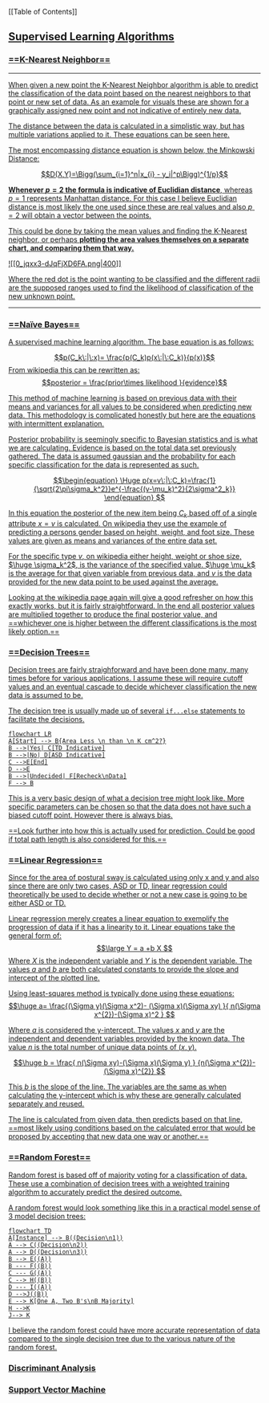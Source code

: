 [[Table of Contents]]

## <u>**Supervised Learning Algorithms**

### ==K-Nearest Neighbor==

---
When given a new point the K-Nearest Neighbor algorithm is able to predict the classification of the data point based on the nearest neighbors to that point or new set of data. As an example for visuals these are shown for a graphically assigned new point and not indicative of entirely new data.

The distance between the data is calculated in a simplistic way, but has multiple variations applied to it. These equations can be seen [here](https://www.ibm.com/topics/knn#:~:text=The%20k-nearest%20neighbors%20algorithm%2C%20also%20known%20as%20KNN%20or,of%20an%20individual%20data%20point.).

The most encompassing distance equation is shown below, the Minkowski Distance:

$$D(X,Y)=\Bigg(\sum_{i=1}^n|x_{i} - y_i|^p\Bigg)^{1/p}$$

**Whenever $p = 2$ the formula is indicative of Euclidian distance**, whereas $p=1$ represents Manhattan distance. For this case I believe Euclidian distance is most likely the one used since these are real values and also $p=2$ will obtain a vector between the points.

This could be done by taking the mean values and finding the K-Nearest neighbor, or perhaps <u>**plotting the area values themselves on a separate chart, and comparing them that way.**

![[0_jqxx3-dJqFjXD6FA.png|400]]

Where the red dot is the point wanting to be classified and the different radii are the supposed ranges used to find the likelihood of classification of the new unknown point.

---
### ==Naïve Bayes==

A supervised machine learning algorithm. The base equation is as follows:

$$p(C_k\:|\:x)= \frac{p(C_k)p(x\:|\:C_k)}{p(x)}$$
From wikipedia this can be rewritten as:
$$posterior = \frac{prior\times likelihood  }{evidence}$$

This method of machine learning is based on previous data with their means and variances for all values to be considered when predicting new data. This methodology is complicated honestly but here are the equations with intermittent explanation.

Posterior probability is seemingly specific to Bayesian statistics and is what we are calculating. Evidence is based on the total data set previously gathered.
The data is assumed gaussian and the probability for each specific classification for the data is represented as such.

$$\begin{equation} 
\Huge
p(x=v\:|\:C_k)=\frac{1}{\sqrt{2\pi\sigma_k^2}}e^{-\frac{(v-\mu_k)^2}{2\sigma^2_k}}
\end{equation}
$$

In this equation the posterior of the new item being $C_k$ based off of a single attribute $x=v$ is calculated. On [wikipedia](https://en.wikipedia.org/wiki/Naive_Bayes_classifier#Examples) they use the example of predicting a persons gender based on height, weight, and foot size. These values are given as means and variances of the entire data set.

For the specific type $v$, on wikipedia either height, weight or shoe size, $\huge \sigma_k^2$, is the variance of the specified value. $\huge \mu_k$ is the average for that given variable from previous data, and $v$ is the data provided for the new data point to be used against the average.

Looking at the wikipedia page again will give a good refresher on how this exactly works, but it is fairly straightforward. In the end all posterior values are multiplied together to produce the final posterior value, and ==whichever one is higher between the different classifications is the most likely option.==

### ==Decision Trees==

Decision trees are fairly straighforward and have been done many, many times before for various applications. I assume these will require cutoff values and an eventual cascade to decide whichever classification the new data is assumed to be.

The decision tree is usually made up of several `if...else` statements to facilitate the decisions.
```mermaid
flowchart LR
A[Start] --> B{Area Less \n than \n K cm^2?}
B -->|Yes| C[TD Indicative]
B -->|No| D[ASD Indicative]
C -->E[End]
D -->E
B -->|Undecided| F[Recheck\nData]
F --> B
```

This is a very basic design of what a decision tree might look like. More specific parameters can be chosen so that the data does not have such a biased cutoff point. However there is always bias.

==Look further into how this is actually used for prediction. Could be good if total path length is also considered for this.==

### ==Linear Regression==
Since for the area of postural sway is calculated using only x and y and also since there are only two cases, ASD or TD, linear regression could theoretically be used to decide whether or not a new case is going to be either ASD or TD.

Linear regression merely creates a linear equation to exemplify the progression of data if it has a linearity to it.
Linear equations take the general form of:
$$\large
Y = a +b X
$$
Where $X$ is the independent variable and $Y$ is the dependent variable. The values $a$ and $b$ are both calculated constants to provide the slope and intercept of the plotted line.

Using least-squares method is typically done using these equations:
$$\huge
a= \frac{(\Sigma y)(\Sigma x^2)-
(\Sigma x)(\Sigma xy)
}{
n(\Sigma x^{2})-(\Sigma x)^2
}
$$

Where $a$ is considered the y-intercept. The values $x$ and $y$ are the independent and dependent variables provided by the known data. The value $n$ is the total number of unique data points of $(x,y)$.

$$\huge
b = \frac{
n(\Sigma xy)-(\Sigma x)(\Sigma y)
}
{n(\Sigma x^{2})-(\Sigma x)^{2}}
$$

This $b$ is the slope of the line. The variables are the same as when calculating the y-intercept which is why these are generally calculated separately and reused.

The line is calculated from given data, then predicts based on that line, ==most likely using conditions based on the calculated error that would be proposed by accepting that new data one way or another.==

### ==Random Forest==
Random forest is based off of majority voting for a classification of data. These use a combination of decision trees with a weighted training algorithm to accurately predict the desired outcome.

A random forest would look something like this in a practical model sense of 3 model decision trees:

```mermaid
flowchart TD
A[Instance] --> B((Decision\n1))
A --> C((Decision\n2))
A --> D((Decision\n3))
B --> E((A))
B --- F((B))
C --- G((A))
C --> H((B))
D --- I((A))
D -->J((B))
E --> K[One A, Two B's\nB Majority]
H -->K
J--> K
```

I believe the random forest could have more accurate representation of data compared to the single decision tree due to the various nature of the random forest.
### Discriminant Analysis

### Support Vector Machine